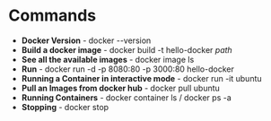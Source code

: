 # Commands
- **Docker Version** - docker --version
- **Build a docker image** - docker build -t hello-docker *path*
- **See all the available images** - docker image ls
- **Run** - docker run -d -p 8080:80 -p 3000:80 hello-docker
- **Running a Container in interactive mode** - docker run -it ubuntu
- **Pull an Images from docker hub** - docker pull ubuntu
- **Running Containers** - docker container ls / docker ps -a
- **Stopping** - docker stop <docker id>